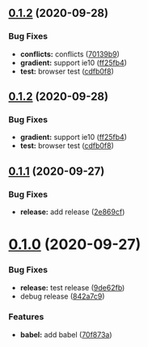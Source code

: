 ## [0.1.2](https://github.com/godxiaoji/colorfuls/compare/v0.1.1...v0.1.2) (2020-09-28)


### Bug Fixes

* **conflicts:** conflicts ([70139b9](https://github.com/godxiaoji/colorfuls/commit/70139b90312bcc87c16967070c6e88edba02f3c0))
* **gradient:** support ie10 ([ff25fb4](https://github.com/godxiaoji/colorfuls/commit/ff25fb41dd9af9165b547871313bb6eb62d6d2fc))
* **test:** browser test ([cdfb0f8](https://github.com/godxiaoji/colorfuls/commit/cdfb0f8a404873b2e02c48c06a4eee90d7c34a60))

## [0.1.2](https://github.com/godxiaoji/colorfuls/compare/v0.1.1...v0.1.2) (2020-09-28)


### Bug Fixes

* **gradient:** support ie10 ([ff25fb4](https://github.com/godxiaoji/colorfuls/commit/ff25fb41dd9af9165b547871313bb6eb62d6d2fc))
* **test:** browser test ([cdfb0f8](https://github.com/godxiaoji/colorfuls/commit/cdfb0f8a404873b2e02c48c06a4eee90d7c34a60))

## [0.1.1](https://github.com/godxiaoji/colorfuls/compare/v0.1.0...v0.1.1) (2020-09-27)


### Bug Fixes

* **release:** add release ([2e869cf](https://github.com/godxiaoji/colorfuls/commit/2e869cff0118b361754b121ab62eb0935e42efed))


# [0.1.0](https://github.com/godxiaoji/colorfuls/compare/v0.0.6...v0.1.0) (2020-09-27)


### Bug Fixes

* **release:** test release ([9de62fb](https://github.com/godxiaoji/colorfuls/commit/9de62fb08fb8271d99f55bb1c18303ed17e1cf99))
* debug release ([842a7c9](https://github.com/godxiaoji/colorfuls/commit/842a7c9682a4c2fadff5717e1320913bb730cd44))


### Features

* **babel:** add babel ([70f873a](https://github.com/godxiaoji/colorfuls/commit/70f873a5d7a424815d2d223eb5d09414af804df6))
